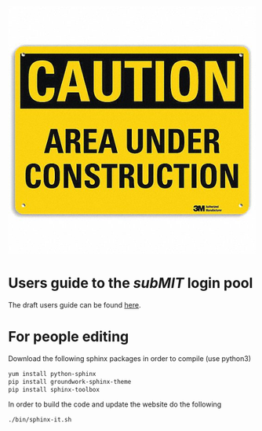 ![Heavy Constructiuon](/source/img/under_construction.jpg "Construction")

# Users guide to the *subMIT* login pool

The draft users guide can be found [here](http://submit04.mit.edu/submit-users-guide).


# For people editing

Download the following sphinx packages in order to compile (use python3)

```
yum install python-sphinx
pip install groundwork-sphinx-theme
pip install sphinx-toolbox
```

In order to build the code and update the website do the following

```
./bin/sphinx-it.sh
```

